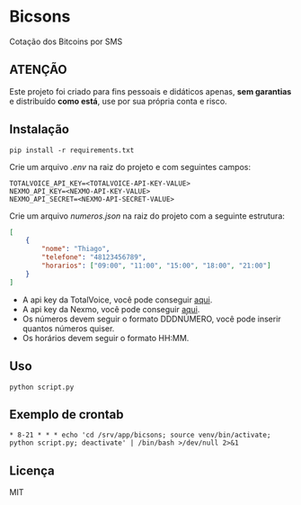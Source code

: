 # Bicsons

Cotação dos Bitcoins por SMS

## ATENÇÃO

Este projeto foi criado para fins pessoais e didáticos apenas, **sem garantias**  e distribuído **como está**, use por sua própria conta e risco.

## Instalação

```console
pip install -r requirements.txt
```

Crie um arquivo _.env_ na raiz do projeto e com seguintes campos:

```console
TOTALVOICE_API_KEY=<TOTALVOICE-API-KEY-VALUE>
NEXMO_API_KEY=<NEXMO-API-KEY-VALUE>
NEXMO_API_SECRET=<NEXMO-API-SECRET-VALUE>
```

Crie um arquivo _numeros.json_ na raiz do projeto com a seguinte estrutura:

```json
[
    {
        "nome": "Thiago",
        "telefone": "48123456789",
        "horarios": ["09:00", "11:00", "15:00", "18:00", "21:00"]
    }
]
```

* A api key da TotalVoice, você pode conseguir [aqui](http://www.totalvoice.com.br/).
* A api key da Nexmo, você pode conseguir [aqui](https://www.nexmo.com/products/sms).
* Os números devem seguir o formato DDDNÚMERO, você pode inserir quantos números quiser.
* Os horários devem seguir o formato HH:MM.

## Uso

```console
python script.py
```

## Exemplo de crontab

```console
* 8-21 * * * echo 'cd /srv/app/bicsons; source venv/bin/activate; python script.py; deactivate' | /bin/bash >/dev/null 2>&1
```

## Licença

MIT